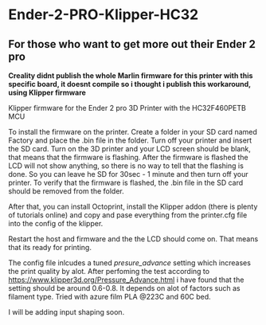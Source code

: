 # Ender-2-PRO-Klipper-HC32
## For those who want to get more out their Ender 2 pro

**Creality didnt publish the whole Marlin firmware for this printer with this specific board, it doesnt compile so i thought i publish this workaround, using Klipper firmware**

Klipper firmware for the Ender 2 pro 3D Printer with the HC32F460PETB MCU

To install the firmware on the printer.
Create a folder in your SD card named Factory and place the .bin file in the folder. Turn off your printer and insert the SD card. Turn on the 3D printer and your LCD screen should be blank, that means that the firmware is flashing. After the firmware is flashed the LCD will not show anything, so there is no way to tell that the flashing is done. So you can leave he SD for 30sec - 1 minute and then turn off your printer. To verify that the firmware is flashed, the .bin file in the SD card should be removed from the folder.

After that, you can install Octoprint, install the Klipper addon (there is plenty of tutorials online) and copy and pase everything from the printer.cfg file into the config of the klipper.

Restart the host and firmware and the the LCD should come on. That means that its ready for printing.

The config file inlcudes a tuned *presure_advance* setting which increases the print quality by alot. After perfoming the test according to https://www.klipper3d.org/Pressure_Advance.html i have found that the setting should be around 0.6-0.8. It depends on alot of factors such as filament type. Tried with azure film PLA @223C and 60C bed.

I will be adding input shaping soon.
